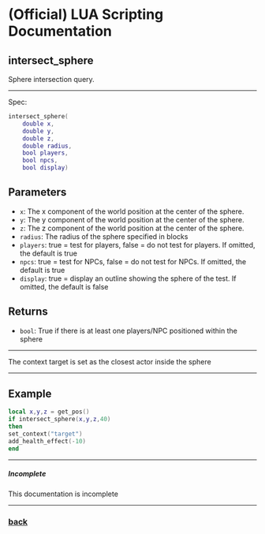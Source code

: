 
# (Official) LUA Scripting Documentation

## intersect_sphere

Sphere intersection query.

___

Spec:

```lua
intersect_sphere(
	double x,
	double y,
	double z,
	double radius,
	bool players,
	bool npcs,
	bool display)
```

## Parameters

- `x`: The x component of the world position at the center of the sphere.
- `y`: The y component of the world position at the center of the sphere.
- `z`: The z component of the world position at the center of the sphere.
- `radius`: The radius of the sphere specified in blocks
- `players`: true = test for players, false = do not test for players. If omitted, the default is true
- `npcs`: true = test for NPCs, false = do not test for NPCs. If omitted, the default is true
- `display`: true = display an outline showing the sphere of the test. If omitted, the default is false

## Returns

- `bool`: True if there is at least one players/NPC positioned within the sphere

___

The context target is set as the closest actor inside the sphere

___

## Example

```lua
local x,y,z = get_pos()
if intersect_sphere(x,y,z,40)
then
set_context("target")
add_health_effect(-10)
end
```

___

##### Incomplete

This documentation is incomplete

___

### [back](../other)
